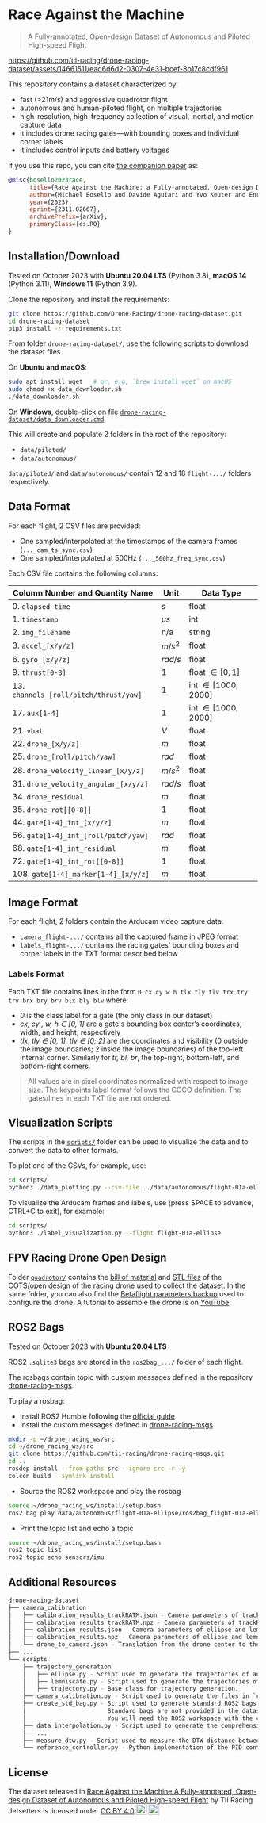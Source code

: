 # Race Against the Machine

> A Fully-annotated, Open-design Dataset of Autonomous and Piloted High-speed Flight

https://github.com/tii-racing/drone-racing-dataset/assets/14661511/ead6d6d2-0307-4e31-bcef-8b17c8cdf961

This repository contains a dataset characterized by:

- fast (>21m/s) and aggressive quadrotor flight
- autonomous and human-piloted flight, on multiple trajectories
- high-resolution, high-frequency collection of visual, inertial, and motion capture data
- it includes drone racing gates—with bounding boxes and individual corner labels
- it includes control inputs and battery voltages

If you use this repo, you can cite [the companion paper](https://arxiv.org/abs/2311.02667) as:

```bibtex
@misc{bosello2023race,
      title={Race Against the Machine: a Fully-annotated, Open-design Dataset of Autonomous and Piloted High-speed Flight}, 
      author={Michael Bosello and Davide Aguiari and Yvo Keuter and Enrico Pallotta and Sara Kiade and Gyordan Caminati and Flavio Pinzarrone and Junaid Halepota and Jacopo Panerati and Giovanni Pau},
      year={2023},
      eprint={2311.02667},
      archivePrefix={arXiv},
      primaryClass={cs.RO}
}
```

## Installation/Download

Tested on October 2023 with **Ubuntu 20.04 LTS** (Python 3.8), **macOS 14** (Python 3.11), **Windows 11** (Python 3.9).

Clone the repository and install the requirements:

```sh
git clone https://github.com/Drone-Racing/drone-racing-dataset.git
cd drone-racing-dataset
pip3 install -r requirements.txt
```

From folder `drone-racing-dataset/`, use the following scripts to download the dataset files.

On **Ubuntu and macOS**:

```sh
sudo apt install wget   # or, e.g, `brew install wget` on macOS
sudo chmod +x data_downloader.sh
./data_downloader.sh
```

On **Windows**, double-click on file [`drone-racing-dataset/data_downloader.cmd`](/data_downloader.cmd)

This will create and populate 2 folders in the root of the repository:

- `data/piloted/`
- `data/autonomous/`

`data/piloted/` and `data/autonomous/` contain 12 and 18 `flight-.../` folders respectively.

## Data Format

For each flight, 2 CSV files are provided:

- One sampled/interpolated at the timestamps of the camera frames (`..._cam_ts_sync.csv`)
- One sampled/interpolated at 500Hz (`..._500hz_freq_sync.csv`)

Each CSV file contains the following columns:

| Column Number and Quantity Name | Unit | Data Type |
| --- | --- | --- |
| 0. `elapsed_time` | $s$ | float |
| 1. `timestamp` | $\mu s$ | int |
| 2. `img_filename` | n/a | string |
| 3. `accel_[x/y/z]` | $m/s^2$ | float |
| 6. `gyro_[x/y/z]` | $rad/s$ | float |
| 9. `thrust[0-3]` | $1$ | float $\in [0,1]$ |
| 13. `channels_[roll/pitch/thrust/yaw]` | $1$ | int $\in [1000,2000]$ |
| 17. `aux[1-4]` | $1$ | int $\in [1000,2000]$ |
| 21. `vbat` | $V$ | float |
| 22. `drone_[x/y/z]` | $m$ | float |
| 25. `drone_[roll/pitch/yaw]` | $rad$ | float |
| 28. `drone_velocity_linear_[x/y/z]` | $m/s^2$ | float |
| 31. `drone_velocity_angular_[x/y/z]` | $rad/s$ | float |
| 34. `drone_residual` | $m$ | float |
| 35. `drone_rot[[0-8]]` | $1$ | float |
| 44. `gate[1-4]_int_[x/y/z]` | $m$ | float |
| 56. `gate[1-4]_int_[roll/pitch/yaw]` | $rad$ | float |
| 68. `gate[1-4]_int_residual` | $m$ | float |
| 72. `gate[1-4]_int_rot[[0-8]]` | $1$ | float |
| 108. `gate[1-4]_marker[1-4]_[x/y/z]` | $m$ | float |

## Image Format

For each flight, 2 folders contain the Arducam video capture data:

- `camera_flight-.../` contains all the captured frame in JPEG format
- `labels_flight-.../` contains the racing gates' bounding boxes and corner labels in the TXT format described below

### Labels Format

Each TXT file contains lines in the form `0 cx cy w h tlx tly tlv trx try trv brx bry brv blx bly blv` where:

- *0* is the class label for a gate (the only class in our dataset)
- *cx, cy , w, h ∈ [0, 1]* are a gate's bounding box center’s coordinates, width, and height, respectively
- *tlx, tly ∈ [0, 1], tlv ∈ [0; 2]* are the coordinates and visibility (0 outside the image boundaries; 2 inside the image boundaries) of the top-left internal corner. Similarly for *tr, bl, br*, the top-right, bottom-left, and bottom-right corners.

> All values are in pixel coordinates normalized with respect to image size. The keypoints label format follows the COCO definition. The gates/lines in each TXT file are not ordered.

## Visualization Scripts

The scripts in the [`scripts/`](/scripts/) folder can be used to visualize the data and to convert the data to other formats.

To plot one of the CSVs, for example, use:

```sh
cd scripts/
python3 ./data_plotting.py --csv-file ../data/autonomous/flight-01a-ellipse/flight-01a-ellipse_cam_ts_sync.csv
```

To visualize the Arducam frames and labels, use (press SPACE to advance, CTRL+C to exit), for example:

```sh
cd scripts/
python3 ./label_visualization.py --flight flight-01a-ellipse
```

## FPV Racing Drone Open Design

Folder [`quadrotor/`](/quadrotor/) contains the [bill of material](/quadrotor/bom.md) and [STL files](/quadrotor/3d_print/) of the COTS/open design of the racing drone used to collect the dataset. In the same folder, you can also find the [Betaflight parameters backup](/quadrotor/BTFL_cli_backup.txt) used to configure the drone.
A tutorial to assemble the drone is on [YouTube](https://youtu.be/xvOS7IEFxlU).

## ROS2 Bags

Tested on October 2023 with **Ubuntu 20.04 LTS**

ROS2 `.sqlite3` bags are stored in the `ros2bag_.../` folder of each flight.

The rosbags contain topic with custom messages defined in the repository [drone-racing-msgs](https://github.com/tii-racing/drone-racing-msgs).

To play a rosbag:

- Install ROS2 Humble following the [official guide](https://docs.ros.org/en/humble/Installation.html)
- Install the custom messages defined in [drone-racing-msgs](https://github.com/tii-racing/drone-racing-msgs)

```sh
mkdir -p ~/drone_racing_ws/src
cd ~/drone_racing_ws/src
git clone https://github.com/tii-racing/drone-racing-msgs.git
cd ..
rosdep install --from-paths src --ignore-src -r -y
colcon build --symlink-install
```

- Source the ROS2 workspace and play the rosbag

```sh
source ~/drone_racing_ws/install/setup.bash
ros2 bag play data/autonomous/flight-01a-ellipse/ros2bag_flight-01a-ellipse
```

- Print the topic list and echo a topic

```sh
source ~/drone_racing_ws/install/setup.bash
ros2 topic list
ros2 topic echo sensors/imu
```

## Additional Resources

```sh
drone-racing-dataset
├── camera_calibration
│   ├── calibration_results_trackRATM.json - Camera parameters of trackRATM flights in JSON format.
│   ├── calibration_results_trackRATM.npz - Camera parameters of trackRATM flights in NumPy format.
│   ├── calibration_results.json - Camera parameters of ellipse and lemniscate flights in JSON format.
│   ├── calibration_results.npz - Camera parameters of ellipse and lemniscate flights in NumPy format.
│   └── drone_to_camera.json - Translation from the drone center to the camera in JSON format.
├── ...
└── scripts
    ├── trajectory_generation
    │   ├── ellipse.py - Script used to generate the trajectories of autonomous ellipse flights.
    │   ├── lemniscate.py - Script used to generate the trajectories of autonomous lemniscate flights.
    │   ├── trajectory.py - Base class for trajectory generation.
    ├── camera_calibration.py - Script used to generate the files in `camera_calibration/`.
    ├── create_std_bag.py - Script used to generate standard ROS2 bags with `Image`, `Imu`, and `PoseStamped` messages. 
    │                       Standard bags are not provided in the dataset because of their size (>10GB each).
    │                       You will need the ROS2 workspace with the custom messages installed (see section "ROS2 Bags").
    ├── data_interpolation.py - Script used to generate the comprehensive CSV files interpolated at arbitrary frequencies.
    ├── ...
    ├── measure_dtw.py - Script used to measure the DTW distance between trajectories of same mode and shape.
    └── reference_controller.py - Python implementation of the PID controller used for the autonomous flights.
```

## License

<p xmlns:cc="http://creativecommons.org/ns#" xmlns:dct="http://purl.org/dc/terms/">The dataset released in <a property="dct:title" rel="cc:attributionURL" href="https://github.com/tii-racing/drone-racing-dataset">Race Against the Machine A Fully-annotated, Open-design Dataset of Autonomous and Piloted High-speed Flight</a> by <span property="cc:attributionName">TII Racing Jetsetters</span> is licensed under <a href="http://creativecommons.org/licenses/by/4.0/?ref=chooser-v1" target="_blank" rel="license noopener noreferrer" style="display:inline-block;">CC BY 4.0<img style="height:22px!important;margin-left:3px;vertical-align:text-bottom;" src="https://mirrors.creativecommons.org/presskit/icons/cc.svg?ref=chooser-v1"><img style="height:22px!important;margin-left:3px;vertical-align:text-bottom;" src="https://mirrors.creativecommons.org/presskit/icons/by.svg?ref=chooser-v1"></a></p>

